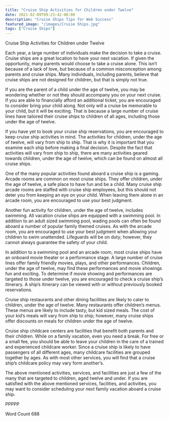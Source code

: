 ```yaml
---
title: "Cruise Ship Activities for Children under Twelve"
date: 2021-02-09T09:23:42-08:00
description: "Cruise Ships Tips for Web Success"
featured_image: "/images/Cruise Ships.jpg"
tags: ["Cruise Ships"]
---
```


Cruise Ship Activities for Children under Twelve

Each year, a large number of individuals make the decision to take a cruise.  Cruise ships are a great location to have your next vacation. If given the opportunity, many parents would choose to take a cruise alone. This isn’t because of a lack of love, but because of a common misconception among parents and cruise ships. Many individuals, including parents, believe that cruise ships are not designed for children, but that is simply not true.

If you are the parent of a child under the age of twelve, you may be wondering whether or not they should accompany you on your next cruise.  If you are able to financially afford an additional ticket, you are encouraged to consider bring your child along.  Not only will a cruise be memorable to your child, but it will be exciting. That is because a large number of cruise lines have tailored their cruise ships to children of all ages, including those under the age of twelve. 

If you have yet to book your cruise ship reservations, you are encouraged to keep cruise ship activities in mind. The activities for children, under the age of twelve, will vary from ship to ship. That is why it is important that you examine each ship before making a final decision.  Despite the fact that activities will vary from ship to ship, there are many activities geared towards children, under the age of twelve, which can be found on almost all cruise ships.  

One of the many popular activities found aboard a cruise ship is a gaming.  Arcade rooms are common on most cruise ships.  They offer children, under the age of twelve, a safe place to have fun and be a child.  Many cruise ship arcade rooms are staffed with cruise ship employees, but this should not deter you from keeping an eye on your child. When leaving them alone in an arcade room, you are encouraged to use your best judgment.

Another fun activity for children, under the age of twelve, includes swimming.  All vacation cruise ships are equipped with a swimming pool.  In addition to an adult sized swimming pool, wading pools can often be found aboard a number of popular family themed cruises.  As with the arcade room, you are encouraged to use your best judgment when allowing your children to swim unattended.  Lifeguards will be on duty; however, they cannot always guarantee the safety of your child.  

In addition to a swimming pool and an arcade room, most cruise ships have an onboard movie theater or a performance stage.  A large number of cruise lines offer family friendly movies, plays, and other performances.  Children, under the age of twelve, may find these performances and movie showings fun and exciting. To determine if movie showing and performances are targeted to those under twelve, you are encouraged to check a cruise ship’s itinerary. A ship’s itinerary can be viewed with or without previously booked reservations. 

Cruise ship restaurants and other dining facilities are likely to cater to children, under the age of twelve.  Many restaurants offer children’s menus.  These menus are likely to include tasty, but kid sized meals. The cost of your kid’s meals will vary from ship to ship; however, many cruise ships offer discounts on meals for children under the age of twelve.  

Cruise ship childcare centers are facilities that benefit both parents and their children.  While on a family vacation, even you need a break. For free or a small fee, you should be able to leave your children in the care of a trained and experienced childcare worker.  Since a cruise ship is likely to have passengers of all different ages, many childcare facilities are grouped together by ages. As with most other services, you will find that a cruise ship’s childcare policy may vary form another’s.  

The above mentioned activities, services, and facilities are just a few of the many that are targeted to children, aged twelve and under. If you are satisfied with the above mentioned services, facilities, and activities, you may want to consider scheduling your next family vacation aboard a cruise ship.  

PPPPP

Word Count 688

